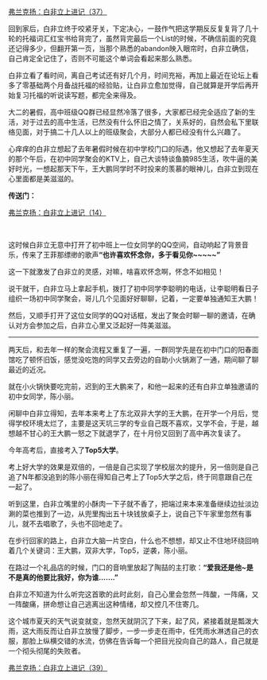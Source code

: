 <p></p><a href="https://zhuanlan.zhihu.com/p/98365653" data-draft-node="block" data-draft-type="link-card" data-image="https://pic1.zhimg.com/v2-cf04653c54e9cda9bca54f7f4dc3eed8_180x120.jpg" data-image-width="907" data-image-height="260" class="internal">弗兰克扬：白非立上进记（37）</a><p>回到家后，白非立终于咬紧牙关，下定决心，一鼓作气把这学期反反复复背了几十轮的托福词汇红宝书给背完了，虽然背完最后一个List的时候，不确信前面的究竟还记得多少，但翻开第一页，当那个熟悉的abandon映入眼帘时，白非立确信，自己肯定全记住了，否则不可能这个单词会看起来那么熟悉。</p><p>白非立看了看时间，离自己考试还有好几个月，时间充裕，再加上最近在论坛上看多了零基础两个月备战托福的经验贴，让白非立愈加觉得，自己就算是开学后再开始复习托福的听说读写题，都完全来得及。</p><p>大二的暑假，高中班级QQ群已经显然冷落了很多，大家都已经完全适应了新的生活，对于过去的高中生活，已然没有什么怀旧之情了，关系好的，自然会私下里联络见面，对于搞二十几人以上的班级聚会，大部分人都已经没有什么兴趣了。</p><p>心痒痒的白非立想起了去年暑假时候在初中学校门口的际遇，他又想起了去年夏天的那个午后，在初中同学聚会的KTV上，自己大谈特谈鱼腩985生活，吹牛逼的美好时光，一想起那天下午，王大鹏同学时不时投来的羡慕的眼神儿，白非立到现在心里面都是美滋滋的。</p><p><b>传送门：</b></p><a href="https://zhuanlan.zhihu.com/p/95082713" data-draft-node="block" data-draft-type="link-card" data-image="https://pic2.zhimg.com/v2-2841a3a055fef75b96d1cc5495219d0d_180x120.jpg" data-image-width="776" data-image-height="281" class="internal">弗兰克扬：白非立上进记（14）</a><p><br></p><p>这时候白非立无意中打开了初中班上一位女同学的QQ空间，自动响起了背景音乐，传来了王菲那缥缈的歌声<b>“也许喜欢怀念你，多于看见你~~~~~”</b></p><p>这一下就激发了白非立的灵感，对嘛，啥喜欢怀念啊，怀念不如相见！</p><p>说干就干，白非立马上拿起手机，拨打了初中同学李聪明的电话，让李聪明看日子组织一场初中同学聚会，哥儿几个见面好好聊聊，记着，一定要单独通知王大鹏！</p><p>然后，又顺手打开了这位女同学的QQ对话框，发出了聚会时聊一聊的邀请，在确认对方会参加之后，白非立心里又泛起好一阵美滋滋。</p><hr><p>两天后，和去年一样的聚会流程又重复了一遍，一群同学先是在初中门口的阳春面馆吃了顿怀旧饭，感觉没吃饱的同学又去旁边的自助小火锅涮了一通，期间聊了聊最近的近况。</p><p>就在小火锅快要吃完前，迟到的王大鹏来了，和他一起来的还有白非立单独邀请的初中女同学，陈小丽。</p><p>闲聊中白非立得知，去年本来考上了东北双非大学的王大鹏，在开学一个月后，觉得学校环境太烂了，主要是这天坑三学的专业自己既不喜欢，又学不会，于是，越想越不甘心的王大鹏一怒之下就退学了，在十月份又回到了高中再次复读了。</p><p>今年高考后，直接考入了<b>Top5大学</b>。</p><p>考上好大学的效果是双倍的，一倍是自己实现了学校层次的提升，另一倍则是自己追了N年都没追到的陈小丽在得知自己考上了Top5大学之后，终于同意跟自己在一起了。</p><p>听到这里，白非立嘴里的小酥肉一下子就不香了，把端过来本来准备继续边扯淡边涮的菜也推到了一边，从兜里掏出五十块钱放桌子上，说自己下午家里忽然有事儿，就不去唱歌了，头也不回地走了。</p><p>在步行回家的路上，白非立大脑一片空白，什么也不想想，却又止不住地环绕回响着几个关键词：王大鹏，双非大学，Top5，逆袭，陈小丽。</p><p>在路过一个礼品店的时候，门口的音响里放起了陶喆的主打歌：<b>“爱我还是他~是不是真的他要比我好，你为谁.......”</b></p><p>白非立不知道为什么听完这首歌的此时此刻，自己心里会忽然一阵酸，一阵痛，又一阵酸痛，拼命想让自己逃离出这种情绪，却又控几不住寄几。</p><p>这个城市夏天的天气说变就变，忽然天就阴沉了下来，起了风，紧接着就是瓢泼大雨，这大雨反而让白非立放慢了脚步，一步一步走在雨中，任凭雨水淋透自己的衣服，那脸上纵横交错的水流，仿佛在告诉每一个把目光投向自己的路人，自己就是一个彻头彻尾的失败者。</p><a href="https://zhuanlan.zhihu.com/p/98709939" data-draft-node="block" data-draft-type="link-card" data-image="https://pic2.zhimg.com/v2-67c5fbaf734136d192f983e825d0e695_180x120.jpg" data-image-width="827" data-image-height="270" class="internal">弗兰克扬：白非立上进记（39）</a><p></p>